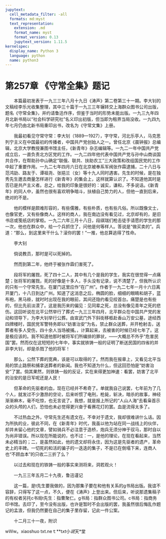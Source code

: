 ```yaml
---
jupytext:
  cell_metadata_filter: -all
  formats: md:myst
  text_representation:
    extension: .md
    format_name: myst
    format_version: 0.13
    jupytext_version: 1.11.5
kernelspec:
  display_name: Python 3
  language: python
  name: python3
---
```

# 第257章  《守常全集》题记 

　　本篇最初发表于一九三三年八月十九日《涛声》第二卷第三十一期。李大钊的文稿经李乐光收集整理，其中三十篇于一九三三年辗转交上海群众图书公司出版，题名《守常全集》，并约请鲁迅作序，但鉴于当时的形势未能出版。一九三九年四月北新书局以“社会科学研究社”名义印出初版，但当即为租界当局没收。一九四九年七月仍由北新书局重印出书，改名为《守常文集》上册。 

　　我最初看见守常守常：李大钊（1889—1927），字守常，河北乐亭人，马克思列宁主义在中国最初的传播者，中国共产党创始人之一。曾任北京《晨钟报》总编辑，北京大学教授兼图书馆主任，《新青年》杂志编辑等。一九二一年中国共产党成立后，一直负责北方区党的工作。一九二四年他代表中国共产党与孙中山商谈国共合作，在帮助孙中山确定“联俄、联共、扶助农工”三大政策和改组国民党的工作中起了重要作用。一九二七年四月六日在北京被奉系军阀张作霖逮捕，二十八日与范鸿劼、路友于、谭祖尧、张挹兰（女）等十九人同时遇害。先生的时候，是在独秀先生邀去商量怎样进行《新青年》的集会上，这样就算认识了。不知道他其时是否已是共产主义者。总之，给我的印象是很好的：诚实，谦和，不多说话。《新青年》的同人中，虽然也很有喜欢明争暗斗，扶植自己势力的人，但他一直到后来，绝对的不是。 

　　他的模样是颇难形容的，有些儒雅，有些朴质，也有些凡俗。所以既像文士，也像官吏，又有些像商人。这样的商人，我在南边没有看见过，北京却有的，是旧书店或笺纸店的掌柜。一九二六年三月十八日，段祺瑞们枪击徒手请愿的学生的那一次，他也在群众中，给一个兵抓住了，问他是何等样人。答说是“做买卖的”。兵道：“那么，到这里来干什么？滚你的罢！”一推，他总算逃得了性命。 

　　李大钊 

　　倘说教员，那时是可以死掉的。 

　　然而到第二年，他终于被张作霖们害死了。 

　　段将军的屠戮，死了四十二人，其中有几个是我的学生，我实在很觉得一点痛楚；张将军的屠戮，死的好像是十多人，手头没有记录，说不清楚了，但我所认识的只有一个守常先生。在厦门这里应作“在广州”。作者于一九二七年一月十六日离开厦门，十八日到达广州。知道了这消息之后，椭圆的脸，细细的眼睛和胡子，蓝布袍，黑马褂，就时时出现在我的眼前，其间还隐约看见绞首台。痛楚是也有些的，但比先前淡漠了。这是我历来的偏见：见同辈之死，总没有像见青年之死的悲伤。这回听说在北平公然举行了葬式一九三三年四月，北平群众在中国共产党的发动和领导下，为李大钊举行公葬。由宣武门外下斜街移柩赴香山万安公墓，途经西四牌楼时，国民党军警特务即以“妨害治安”为名，禁止群众送葬，并开枪射击，送葬者有多人受伤，四十余人当场被捕。，计算起来，去被害的时候已经七年了。这是极应该的。我不知道他那时被将军们所编排的罪状，——大概总不外乎“危害民国”罢。然而仅在这短短的七年中，事实就铁铸一般的证明了断送民国的四省的并非李大钊，却是杀戮了他的将军！ 

　　那么，公然下葬的宽典，该是可以取得的了。然而我在报章上，又看见北平当局的禁止路祭和捕拿送葬者的新闻。我也不知道为什么，但这回恐怕是“妨害治安”了罢。倘其果然，则铁铸一般的反证，实在来得更加神速：看罢，妨害了北平的治安的是日军呢还是人民！ 

　　但革命的先驱者的血，现在已经并不希奇了。单就我自己说罢，七年前为了几个人，就发过不少激昂的空论，后来听惯了电刑，枪毙，斩决，暗杀的故事，神经渐渐麻木，毫不吃惊，也无言说了。我想，就是报上所记的“人山人海”去看枭首示众的头颅的人们，恐怕也未必觉得更兴奋于看赛花灯的罢。血是流得太多了。 

　　不过热血之外，守常先生还有遗文在。不幸对于遗文，我却很难讲什么话。因为所执的业，彼此不同，在《新青年》时代，我虽以他为站在同一战线上的伙伴，却并未留心他的文章，譬如骑兵不必注意于造桥，炮兵无须分神于驭马，那时自以为尚非错误。所以现在所能说的，也不过：一，是他的理论，在现在看起来，当然未必精当的；二，是虽然如此，他的遗文却将永住，因为这是先驱者的遗产，革命史上的丰碑。一切死的和活的骗子的一迭迭的集子，不是已在倒塌下来，连商人也“不顾血本”的只收二三折了么？ 

　　以过去和现在的铁铸一般的事实来测将来，洞若观火！ 

　　一九三三年五月二十九夜，鲁迅谨记 

　　这一篇，是t先生要我做的，因为那集子要在和他有关系的g书局出版。我谊不容辞，只得写了这一点，不久，便在《涛声》上登出来。但后来，听说那遗集稿子的有权者另托c书局t先生：指曹聚仁。g书局：指群众图书公司。c书局：指商务印书馆。去印了，至今没有出版，也许是暂时不会出版的罢，我虽然很后悔乱作题记的孟浪，但我仍然要在自己的集子里存留，记此一件公案。 

　　十二月三十一夜，附识 

wＷw。xiaoshuo txt.neｔ**t*xt*小*说*天*堂 

